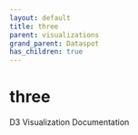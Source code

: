 ```yaml
---
layout: default
title: three
parent: visualizations
grand_parent: Dataspot
has_children: true
---
```


# three

D3 Visualization Documentation
